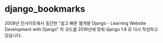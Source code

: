 # django_bookmarks

2008년 인사이트에서 출간한 "쉽고 빠른 웹개발 Django - Learning Website Development with Django" 의 코드를 2016년에 맞춰 django 1.8 로 다시 작성하고 있습니다.